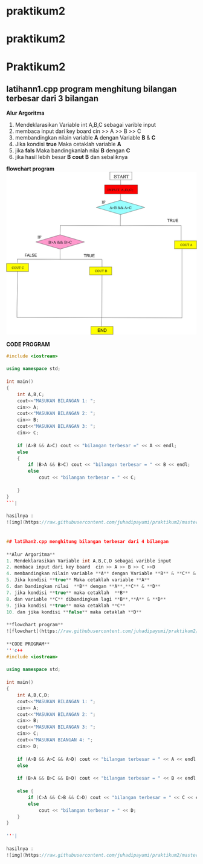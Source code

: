 # praktikum2
# praktikum2
# Praktikum2

## latihann1.cpp program menghitung bilangan terbesar dari 3 bilangan

**Alur Argoritma**
1. Mendeklarasikan Variable int A,B,C sebagai varible input
2. membaca input dari key board  cin >> A >> B >> C
4. membandingkan nilain variable **A** dengan Variable **B** & **C**
5. Jika kondisi **true** Maka cetaklah variable **A**
6. jika **fals** Maka bandingkanlah nilai **B** dengan **C**
7. jika hasil lebih besar **B** **cout** **B** dan sebaliknya

**flowchart program**
![flowchart](https://raw.githubusercontent.com/juhadipayumi/praktikum2/master/FLOWCHART1.jpg)

**CODE PROGRAM**
```c++
#include <iostream>

using namespace std;

int main()
{
    int A,B,C;
    cout<<"MASUKAN BILANGAN 1: ";
    cin>> A;
    cout<<"MASUKAN BILANGAN 2: ";
    cin>> B;
    cout<<"MASUKAN BILANGAN 3: ";
    cin>> C;

    if (A>B && A>C) cout << "bilangan terbesar =" << A << endl;
    else
    {
        if (B>A && B>C) cout << "bilangan terbesar = " << B << endl;
        else
            cout << "bilangan terbesar = " << C;

    }
}
```|

hasilnya :
![img](https://raw.githubusercontent.com/juhadipayumi/praktikum2/master/jp.jpg)


## latihan2.cpp menghitung bilangan terbesar dari 4 bilangan

**Alur Argoritma**
1. Mendeklarasikan Variable int A,B,C,D sebagai varible input
2. membaca input dari key board  cin >> A >> B >> C >>D
4. membandingkan nilain variable **A** dengan Variable **B** & **C** & **D**
5. Jika kondisi **true** Maka cetaklah variable **A**
6. dan bandingkan nilai  **B** dengan **A**,**C** & **D**
7. jika kondisi **true** maka cetaklah  **B**
8. dan variable **C** dibandingkan lagi **B**,**A** & **D**
9. jika kondisi **true** maka cetaklah **C** 
10. dan jika kondisi **false** maka cetaklah **D**

**flowchart program**
![flowchart](https://raw.githubusercontent.com/juhadipayumi/praktikum2/master/FLOWCHARTLT2.jpg)
  
**CODE PROGRAM**
'''c++
#include <iostream>

using namespace std;

int main()
{
    int A,B,C,D;
    cout<<"MASUKAN BILANGAN 1: ";
    cin>> A;
    cout<<"MASUKAN BILANGAN 2: ";
    cin>> B;
    cout<<"MASUKAN BILANGAN 3: ";
    cin>> C;
    cout<<"MASUKAN BIANGAN 4: ";
    cin>> D;

    if (A>B && A>C && A>D) cout << "bilangan terbesar = " << A << endl;
    else

    if (B>A && B>C && B>D) cout << "bilangan terbesar = " << B << endl;

    else {
        if (C>A && C>B && C>D) cout << "bilangan terbesar = " << C << endl;
        else
            cout << "bilangan terbesar = " << D;
    }
}

'''|

hasilnya :
![img](https://raw.githubusercontent.com/juhadipayumi/praktikum2/master/jp2.jpg)

